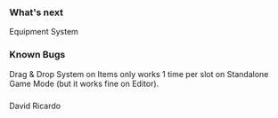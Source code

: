 ### What's next

Equipment System

### Known Bugs

Drag & Drop System on Items only works 1 time per slot on Standalone Game Mode (but it works fine on Editor).


### 
David Ricardo